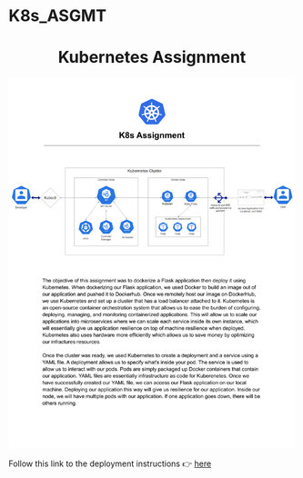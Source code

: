 # K8s_ASGMT
<h1 align=center>Kubernetes Assignment</h1>

![image](https://github.com/Deodutt/K8s_ASGMT/blob/main/Documentation/preview.png)

Follow this link to the deployment instructions 👉 [here](https://github.com/Deodutt/K8s_ASGMT/blob/main/Documentation/K8s%20Assignment%20-%20Documentation.pdf)
